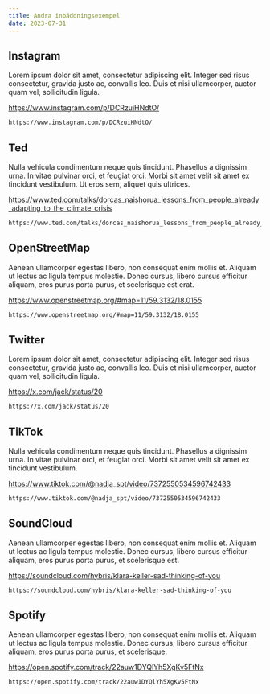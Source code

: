 ```yaml
---
title: Andra inbäddningsexempel
date: 2023-07-31
---
```


## Instagram

Lorem ipsum dolor sit amet, consectetur adipiscing elit. Integer sed risus consectetur, gravida justo ac, convallis leo. Duis et nisi ullamcorper, auctor quam vel, sollicitudin ligula.

https://www.instagram.com/p/DCRzuiHNdtO/

```markdown
https://www.instagram.com/p/DCRzuiHNdtO/
```

## Ted

Nulla vehicula condimentum neque quis tincidunt. Phasellus a dignissim urna. In vitae pulvinar orci, et feugiat orci. Morbi sit amet velit sit amet ex tincidunt vestibulum. Ut eros sem, aliquet quis ultrices. 

https://www.ted.com/talks/dorcas_naishorua_lessons_from_people_already_adapting_to_the_climate_crisis


```markdown
https://www.ted.com/talks/dorcas_naishorua_lessons_from_people_already_adapting_to_the_climate_crisis
```

## OpenStreetMap

Aenean ullamcorper egestas libero, non consequat enim mollis et. Aliquam ut lectus ac ligula tempus molestie. Donec cursus, libero cursus efficitur aliquam, eros purus porta purus, et scelerisque est erat. 

https://www.openstreetmap.org/#map=11/59.3132/18.0155

```markdown
https://www.openstreetmap.org/#map=11/59.3132/18.0155
```

## Twitter

Lorem ipsum dolor sit amet, consectetur adipiscing elit. Integer sed risus consectetur, gravida justo ac, convallis leo. Duis et nisi ullamcorper, auctor quam vel, sollicitudin ligula.

https://x.com/jack/status/20

```markdown
https://x.com/jack/status/20
```

## TikTok

Nulla vehicula condimentum neque quis tincidunt. Phasellus a dignissim urna. In vitae pulvinar orci, et feugiat orci. Morbi sit amet velit sit amet ex tincidunt vestibulum.

https://www.tiktok.com/@nadja_spt/video/7372550534596742433

```markdown
https://www.tiktok.com/@nadja_spt/video/7372550534596742433
```

## SoundCloud

Aenean ullamcorper egestas libero, non consequat enim mollis et. Aliquam ut lectus ac ligula tempus molestie. Donec cursus, libero cursus efficitur aliquam, eros purus porta purus, et scelerisque est. 

https://soundcloud.com/hybris/klara-keller-sad-thinking-of-you

```markdown
https://soundcloud.com/hybris/klara-keller-sad-thinking-of-you
```

## Spotify

Aenean ullamcorper egestas libero, non consequat enim mollis et. Aliquam ut lectus ac ligula tempus molestie. Donec cursus, libero cursus efficitur aliquam, eros purus porta purus, et scelerisque. 

https://open.spotify.com/track/22auw1DYQlYh5XgKv5FtNx

```markdown
https://open.spotify.com/track/22auw1DYQlYh5XgKv5FtNx
```